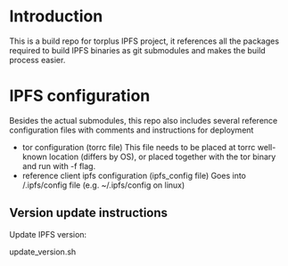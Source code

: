 # Introduction 
This is a build repo for torplus IPFS project, it references all the packages required to build IPFS binaries as git submodules and makes the build process easier. 

# IPFS configuration
Besides the actual submodules, this repo also includes several reference configuration files with comments and instructions for deployment

- tor configuration (torrc file)
  This file needs to be placed at torrc well-known location (differs by OS), or placed together with the tor binary and run with -f flag.
- reference client ipfs configuration (ipfs_config file)
  Goes into <user folder>/.ipfs/config file (e.g. ~/.ipfs/config on linux)

## Version update  instructions

Update IPFS version:

update_version.sh 
